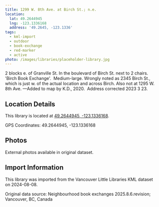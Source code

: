 ```yaml
---
title: 1299 W. 8th Ave. at Birch St.; n.e.
location:
  lat: 49.2644945
  lng: -123.1336168
  address: '49.2645, -123.1336'
tags:
  - kml-import
  - outdoor
  - book-exchange
  - red-marker
  - active
photo: /images/libraries/placeholder-library.jpg
---
```

2 blocks e. of Granville St.
In the boulevard of Birch St. next to 2 chairs.
'Birch Book Exchange'.  Medium-large.
Wrongly noted as 2345 Birch St., which is just w. of the actual location and across Birch.
Also not at 1295 W. 8th Ave.
—Added to map by K.D., 2020.  
Address corrected 2023 3 23.

## Location Details

This library is located at [49.2644945, -123.1336168](https://www.google.com/maps?q=49.2644945,-123.1336168).

GPS Coordinates: 49.2644945, -123.1336168

## Photos

External photos available in original dataset.

## Import Information

This library was imported from the Vancouver Little Libraries KML dataset on 2024-08-08.

Original data source: Neighbourhood book exchanges 2025.8.6.revision; Vancouver, BC, Canada
